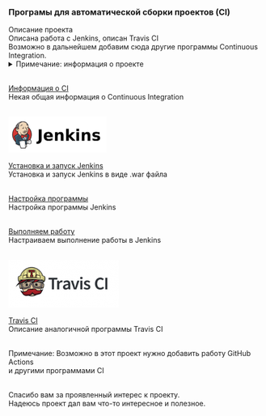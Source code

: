 <h3>Програмы для автоматической сборки проектов (CI)</h3>
Описание проекта<br>
Описана работа с Jenkins, описан Travis CI <br>
Возможно в дальнейшем добавим сюда другие программы Continuous Integration.<br> 

<details>
<summary>Примечание: информация о проекте</summary>
~ Большая часть информация о проекте: примечания, описания, объяснения, картинки,<br> 
комментарии находятся в папке <b><a href="01_info">01_info</a></b>.<br>
~ все работы осуществляются в Windows 7 x64, Java 17 
</details> <br>

<a href="/01_info/010_ci/CI.md">Информация о CI</a> <br>
Некая общая информация о Continuous Integration <br><br>

<img src="/01_info/jenkins.png" alt=""/>

<a href="/01_info/020_install/INSTALL.md">Установка и запуск Jenkins</a> <br>
Установка и запуск Jenkins в виде .war файла<br><br>

<a href="/01_info/030_tuning/TUNING.md">Настройка программы</a> <br>
Настройка программы Jenkins<br><br>

<a href="/01_info/040_work/WORK.md">Выполняем работу</a> <br>
Настраиваем выполнение работы в Jenkins <br> <br>

<img src="/01_info/travis.png" alt=""/>

<a href="/01_info/travis/TRAVIS.md">Travis CI</a> <br>
Описание аналогичной программы Travis CI<br><br>

Примечание: Возможно в этот проект нужно добавить работу GitHub Actions <br>
и другими программами CI<br><br>

Спасибо вам за проявленный интерес к проекту.<br>
Надеюсь проект дал вам что-то интересное и полезное.<br>
